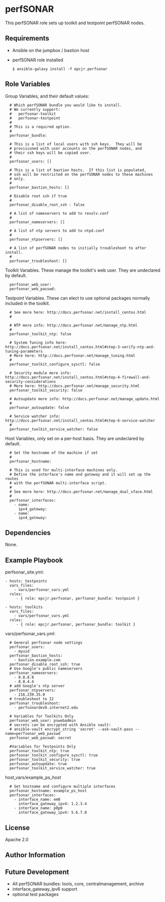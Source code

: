 perfSONAR
=========

This perfSONAR role sets up toolkit and testpoint perfSONAR nodes.

Requirements
------------

* Ansible on the jumpbox / bastion host
* perfSONAR role installed

      $ ansible-galaxy install -f epcjr.perfsonar

Role Variables
--------------

Group Variables, and their default values:

      # Which perfSONAR bundle you would like to install.
      # We currently support:
      #   perfsonar-toolkit
      #   perfsonar-testpoint
      #
      # This is a required option.
      #
      perfsonar_bundle: 
      
      # This is a list of local users with ssh keys.  They will be
      # provisioned with user accounts on the perfSONAR nodes, and
      # their ssh keys will be copied over.
      #
      perfsonar_users: []
      
      # This is a list of bastion hosts.  If this list is populated,
      # ssh will be restricted on the perfSONAR nodes to these machines
      # only.
      #
      perfsonar_bastion_hosts: []
      
      # Disable root ssh if true
      #
      perfsonar_disable_root_ssh : false
      
      # A list of nameservers to add to resolv.conf
      #
      perfsonar_nameservers: []
      
      # A list of ntp servers to add to ntpd.conf
      #
      perfsonar_ntpservers: []
      
      # A list of perfSONAR nodes to initially troubleshoot to after install.
      #
      perfsonar_troubleshoot: []


Toolkit Variables.  These manage the toolkit's web user.  They are undeclared by default.

      perfsonar_web_user:
      perfsonar_web_passwd:
  
Testpoint Variables.  These can elect to use optional packages normally included in the toolkit.

      # See more here: http://docs.perfsonar.net/install_centos.html
      #
      
      # NTP more info: http://docs.perfsonar.net/manage_ntp.html
      #
      perfsonar_toolkit_ntp: false
      
      # System Tuning info here: http://docs.perfsonar.net/install_centos.html#step-3-verify-ntp-and-tuning-parameters
      # More here: http://docs.perfsonar.net/manage_tuning.html
      #
      perfsonar_toolkit_configure_sysctl: false
      
      # Security module more info: http://docs.perfsonar.net/install_centos.html#step-4-firewall-and-security-considerations
      # More here: http://docs.perfsonar.net/manage_security.html
      perfsonar_toolkit_security: false
      
      # Autoupdate more info: http://docs.perfsonar.net/manage_update.html
      #
      perfsonar_autoupdate: false
      
      # Service watcher info: http://docs.perfsonar.net/install_centos.html#step-6-service-watcher
      #
      perfsonar_toolkit_service_watcher: false
      
Host Variables, only set on a per-host basis.  They are undeclared by default.

      # Set the hostname of the machine if set
      #
      perfsonar_hostname:
      
      # This is used for multi-interface machines only.
      # Define the interface's name and gateway and it will set up the routes
      # with the perfSONAR multi-interface script.
      #
      # See more here: http://docs.perfsonar.net/manage_dual_xface.html
      #
      perfsonar_interfaces:
        - name:
          ipv4_gateway:
        - name:
          ipv4_gateway:

Dependencies
------------

None.

Example Playbook
----------------

perfsonar_site.yml:

    - hosts: testpoints
      vars_files:
        - vars/perfsonar_vars.yml
      roles:
         - { role: epcjr.perfsonar, perfsonar_bundle: testpoint }

    - hosts: toolkits
      vars_files:
        - vars/perfsonar_vars.yml
      roles:
         - { role: epcjr.perfsonar, perfsonar_bundle: toolkit }

vars/perfsonar_vars.yml:

      # General perfsonar node settings
      perfsonar_users:
        - myuid
      perfsonar_bastion_hosts:
        - bastion.example.com
      perfsonar_disable_root_ssh: true
      # Use Google's public nameservers
      perfsonar_nameservers:
        - 8.8.8.8
        - 8.8.4.4
      # add Google's ntp server
      perfsonar_ntpservers:
        - 216.239.35.0
      # troubleshoot to I2
      perfsonar_troubleshoot:
        - perfsonardev0.internet2.edu
      
      # Variables for Toolkits Only
      perfsonar_web_user: pswebadmin
      # secrets can be encrypted with Ansible vault:
      # ansible-vault encrypt_string 'secret' --ask-vault-pass --name=perfsonar_web_passwd
      perfsonar_web_passwd: secret
      
      #Variables for Testpoints Only
      perfsonar_toolkit_ntp: true
      perfsonar_toolkit_configure_sysctl: true
      perfsonar_toolkit_security: true
      perfsonar_autoupdate: true
      perfsonar_toolkit_service_watcher: true
      
host_vars/example_ps_host

      # Set hostname and configure multiple interfaces
      perfsonar_hostname: example_ps_host
      perfsonar_interfaces:
        - interface_name: em0
          interface_gateway_ipv4: 1.2.3.4
        - interface_name: p0p0
          interface_gateway_ipv4: 5.6.7.8



License
-------

Apache 2.0

Author Information
------------------

Future Development
------------------

* All perfSONAR bundles: tools, core, centralmanagement, archive
* interface_gateway_ipv6 support
* optional test packages


